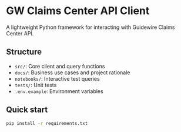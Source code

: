 # GW Claims Center API Client

A lightweight Python framework for interacting with Guidewire Claims Center API.

## Structure
- `src/`: Core client and query functions
- `docs/`: Business use cases and project rationale
- `notebooks/`: Interactive test queries
- `tests/`: Unit tests
- `.env.example`: Environment variables

## Quick start
```bash
pip install -r requirements.txt
